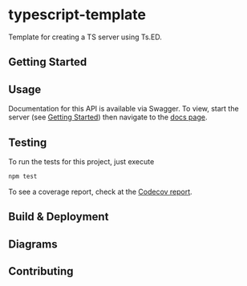 # typescript-template
<!--
Status Badges:
- [ ] Codecov
- [ ] CircleCI
-->

Template for creating a TS server using Ts.ED.

## Getting Started
<!-- What do I need to know if I've never used TypeScript/npm/Node before to get started? -->

## Usage
<!-- Documentation on how to use this project. -->
Documentation for this API is available via Swagger.  To view, start the server (see [Getting Started](#getting-started)) then navigate to the [docs page](http://localhost:3000/api-docs).

## Testing
To run the tests for this project, just execute

```bash
npm test
```

<!-- Make sure to update the link to point to the actual codecov report. -->
To see a coverage report, check at the [Codecov report](codecov.io).

## Build & Deployment
<!-- How is this project built and deployed.  If using tools, add links to this specific project. -->

## Diagrams
<!-- Have some useful diagrams to understand the project or its architecture?  Great!  Add it here. -->

## Contributing
<!-- Do you accept contributions?  Cool, let people know how to contribute to the project. -->
